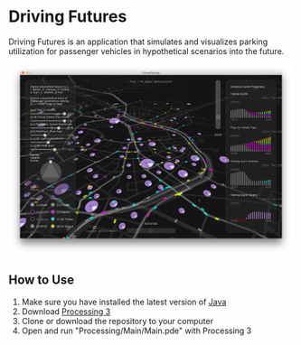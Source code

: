 # Driving Futures
Driving Futures is an application that simulates and visualizes parking utilization for passenger vehicles in hypothetical scenarios into the future.

![Driving Futures by Ira Winder](screenshots/Screen%20Shot%202018-03-05%20at%202.50.33%20PM.png?raw=true "Future of Parking Simulation by Ira Winder")

## How to Use

1. Make sure you have installed the latest version of [Java](https://www.java.com/verify/)
2. Download [Processing 3](https://processing.org/download/)
3. Clone or download the repository to your computer
4. Open and run "Processing/Main/Main.pde" with Processing 3
 

